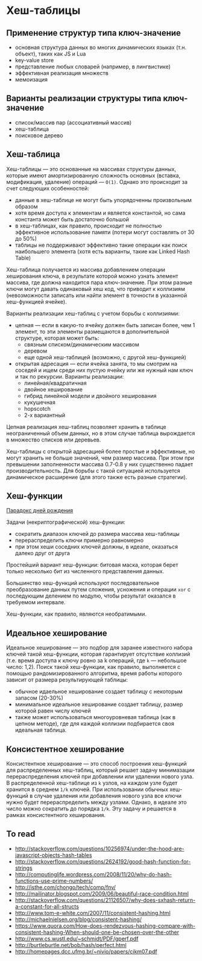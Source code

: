 # Хеш-таблицы

## Применение структур типа ключ-значение

- основная структура данных во многих динамических языках (т.н. объект), таких как JS и Lua
- key-value store
- представление любых словарей (например, в лингвистике)
- эффективная реализация множеств
- мемоизация


## Варианты реализации структуры типа ключ-значение

- список/массив пар (ассоциативный массив)
- хеш-таблица
- поисковое дерево


## Хеш-таблица

Хеш-таблицы — это основанные на массивах структуры данных, которые имеют амортизированную сложность основных (вставка, модификация, удаление) операций — `O(1)`. Однако это происходит за счет следующих особенностей:

- данные в хеш-таблице не могут быть упорядоченны произвольным образом
- хотя время доступа к элементам и является константой, но сама константа может быть достаточно большой
- в хеш-таблицах, как правило, происходит не полностью эффективное использование памяти (потери могут составлять от 30 до 50%)
- таблицы не поддерживают эффективно такие операции как поиск наибольшего элемента (хотя есть варианты, такие как Linked Hash Table)

Хеш-таблица получается из массива добавлением операции хеширования ключа, в результате которой можно узнать элемент массива, где должна находится пара ключ-значение. При этом разные ключи могут давать одинаковый хеш код, что приводит к коллизиям (невозможности записать или найти элемент в точности в указанной хеш-функцией ячейке). 

Варианты реализации хеш-таблиц с учетом борьбы с коллизиями:

- цепная — если в какую-то ячейку должен быть записан более, чем 1 элемент, то эти элементы размещаются в дополнительной структуре, которая может быть:
  - связным списком/динамическим массивом
  - деревом
  - еще одной хеш-таблицей (возможно, с другой хеш-функцией)
- открытая адресация — если ячейка занята, то мы смотрим на соседей и ищем среди них пустую ячейку или же нужный нам ключ и так по рекурсии. Варианты реализации:
  - линейная/квадратичная
  - двойное хеширование
  - гибрид линейной модели и двойного хеширования
  - кукушечная
  - hopscotch
  - 2-х вариантный

Цепная реализация хеш-таблиц позволяет хранить в таблице неограниченный объем данных, но в этом случае таблица вырождается в множество списков или деревьев.

Хеш-таблицы с открытой адресацией более простые и эффективные, но могут хранить не больше значений, чем размер массива. При этом при превышении заполненности массива 0.7-0.8 у них существенно падает производительность. Для борьбы с такой ситуацией используется динамическое расширение (для этого также есть разные стратегии).


## Хеш-функции

[Парадокс дней рождения](http://betterexplained.com/articles/understanding-the-birthday-paradox/)

Задачи (некриптографической) хеш-функции:

- сократить диапазон ключей до размера массива хеш-таблицы
- перераспределить ключи примерно равномерно
- при этом хеши соседних ключей должны, в идеале, оказаться далеко друг от друга

Простейший вариант хеш-функции: битовая маска, которая берет только несколько бит из численного представления данных.

Большинство хеш-функций используют последовательное преобразование данных путем сложения, усножения и операции `xor` с последующим делением по модулю, чтобы результат оказался в требуемом интервале.

Хеш-функции, как правило, являются необратимыми.


## Идеальное хеширование

Идеальное хеширование — это подбор для заранее известного набора ключей такой хеш-функции, которая гарантирует отсутствие коллизий (т.е. время доступа к ключу ровно за k операций, где `k` — небольшое число: 1,2). Поиск такой хеш-функции, как правило, выполняется с помощью рандомизированного алгоритма, время работы которого зависит от размера результирующей таблицы:

- обычное идаельное хеширование создает таблицу с некоторым запасом (20-30%)
- минимальное идеальное хеширование создает таблицу, размер которой равен числу ключей
- также может использоваться многоуровневая таблица (как в цепном методе), где для каждой коллизии подбирается своя идеальная таблица.


## Консистентное хеширование

Консистентное хеширование — это способ построения хеш-функций для распределенных хеш-таблиц, который решает задачу минимазации перераспределения ключей при добавлении или удалении нового узла. В распределенной хеш-таблице из `k` узлов, на каждом узле будет хранится в среднем `1/k` ключей. При использовании обычных хеш-функций в случае удаления или добавления нового узла все ключи нужно будет перераспределить между узлами. Однако, в идеале это число можно сократить до порядка `1/k`. Эту задачу и решается в рамках консистентного хеширования. 


## To read

- http://stackoverflow.com/questions/10256974/under-the-hood-are-javascript-objects-hash-tables
- http://stackoverflow.com/questions/2624192/good-hash-function-for-strings
- http://computinglife.wordpress.com/2008/11/20/why-do-hash-functions-use-prime-numbers/
- http://isthe.com/chongo/tech/comp/fnv/
- http://mailinator.blogspot.com/2009/06/beautiful-race-condition.html
- http://stackoverflow.com/questions/21126507/why-does-sxhash-return-a-constant-for-all-structs
- http://www.tom-e-white.com/2007/11/consistent-hashing.html
- http://michaelnielsen.org/blog/consistent-hashing/
- https://www.quora.com/How-does-rendezvous-hashing-compare-with-consistent-hashing-When-should-one-be-chosen-over-the-other
- http://www.cs.wustl.edu/~schmidt/PDF/gperf.pdf
- http://burtleburtle.net/bob/hash/perfect.html
- http://homepages.dcc.ufmg.br/~nivio/papers/cikm07.pdf
